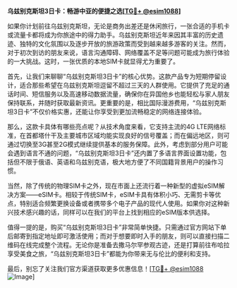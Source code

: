 **乌兹别克斯坦3日卡：畅游中亚的便捷之选[[TG💪+ @esim1088](https://t.me/s/esim1088)]**

如果你计划前往乌兹别克斯坦，无论是商务出差还是休闲旅行，一张合适的手机卡或流量卡都将成为你旅途中的得力助手。乌兹别克斯坦近年来因其丰富的历史遗迹、独特的文化氛围以及逐步开放的旅游政策而受到越来越多游客的关注。然而，对于初次到访的朋友来说，语言沟通障碍、网络覆盖不足等问题可能成为旅行体验的一大挑战。这时，一张优质的本地SIM卡就显得尤为重要了。

首先，让我们来聊聊“乌兹别克斯坦3日卡”的核心优势。这款产品专为短期停留设计，适合那些希望在乌兹别克斯坦逗留不超过三天的人群使用。它提供了充足的通话时间、短信服务以及高速移动数据流量，确保你在异国他乡也能轻松与家人朋友保持联系，并随时获取最新资讯。更重要的是，相比国际漫游费用，“乌兹别克斯坦3日卡”不仅价格实惠，还能让你享受到更加流畅稳定的网络连接体验。

那么，这款卡具体有哪些亮点呢？从技术角度来看，它支持主流的4G LTE网络标准，在首都塔什干及主要城市区域均能实现良好的信号覆盖；而在偏远地区，则可通过切换至3G甚至2G模式继续提供基本的服务保障。此外，考虑到部分用户可能会遇到语言不通的问题，“乌兹别克斯坦3日卡”还内置了多语言界面设置功能，包括但不限于俄语、英语和乌兹别克语，极大地方便了不同国籍背景用户的操作习惯。

当然，除了传统的物理SIM卡之外，现在市面上还流行着一种新型的虚拟eSIM解决方案——eSIM卡。相较于传统SIM卡，eSIM卡具有体积小巧、无需剪卡等优点，特别适合频繁更换设备或者携带多个电子产品的现代人使用。如果你对这种新兴技术感兴趣的话，同样可以在我们的平台上找到相应的eSIM版本供选择。

值得一提的是，购买“乌兹别克斯坦3日卡”非常简单快捷。只需通过官方网站下单后邮寄到指定地址即可激活使用；而对于想要即时入手的朋友，则可以直接扫描二维码在线完成整个流程。无论你是准备去撒马尔罕参观古迹，还是打算前往布哈拉享受美食之旅，“乌兹别克斯坦3日卡”都能为你带来无与伦比的便利和支持。

最后，别忘了关注我们官方渠道获取更多优惠信息！[[TG💪+ @esim1088](https://t.me/s/esim1088) ![Image](https://i.postimg.cc/4NQfJmqS/Snipaste-2025-05-13-00-14-12.png)]